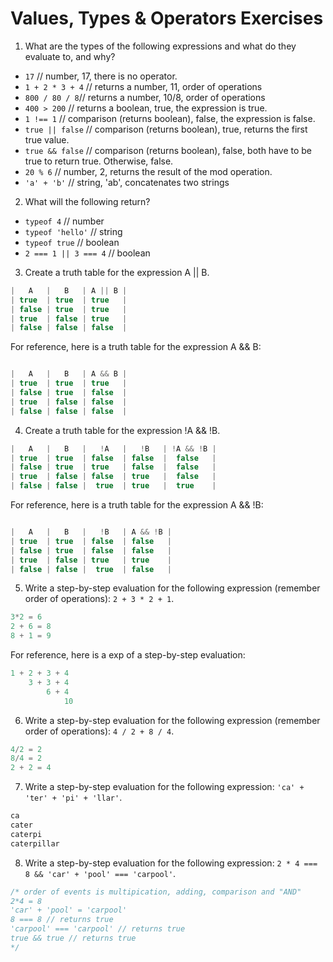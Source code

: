 # Values, Types & Operators Exercises

1. What are the types of the following expressions and what do they evaluate to, and why?
* `17` // number, 17, there is no operator. 
* `1 + 2 * 3 + 4` // returns a number, 11, order of operations
* `800 / 80 / 8`// returns a number, 10/8, order of operations
* `400 > 200` // returns a boolean, true, the expression is true.
* `1 !== 1` // comparison (returns boolean), false, the expression is false. 
* `true || false` // comparison (returns boolean), true, returns the first true value. 
* `true && false` // comparison (returns boolean), false, both have to be true to return true. Otherwise, false.
* `20 % 6` // number, 2, returns the result of the mod operation.
* `'a' + 'b'` // string, 'ab', concatenates two strings

2. What will the following return?
* `typeof 4` // number
*  `typeof 'hello'` // string
*  `typeof true` // boolean 
* `2 === 1 || 3 === 4` // boolean

3. Create a truth table for the expression A || B.
``` js
|   A   |   B   | A || B | 
| true  | true  | true   |
| false | true  | true   |
| true  | false | true   |
| false | false | false  |
```

For reference, here is a truth table for the expression A && B:

``` js 

|   A   |   B   | A && B | 
| true  | true  | true   |
| false | true  | false  |
| true  | false | false  |
| false | false | false  | 

```

4. Create a truth table for the expression !A && !B.
``` js 
|   A   |   B   |   !A   |   !B   | !A && !B |
| true  | true  | false  | false  |  false   |
| false | true  | true   | false  |  false   |
| true  | false | false  | true   |  false   |
| false | false |  true  | true   |  true    |
```
For reference, here is a truth table for the expression A && !B:

``` js 

|   A   |   B   |   !B   | A && !B | 
| true  | true  | false  | false   |
| false | true  | false  | false   |
| true  | false | true   | true    |
| false | false |  true  | false   | 

```
5. Write a step-by-step evaluation for the following expression (remember order of operations): `2 + 3 * 2 + 1`.
``` js 
3*2 = 6
2 + 6 = 8
8 + 1 = 9
```
  For reference, here is a exp of a step-by-step evaluation: 
  ```js
  1 + 2 + 3 + 4
      3 + 3 + 4
          6 + 4
              10
  ```
  
 6. Write a step-by-step evaluation for the following expression (remember order of operations): `4 / 2 + 8 / 4`.
   ```js
 4/2 = 2
 8/4 = 2
 2 + 2 = 4
  ```
 7. Write a step-by-step evaluation for the following expression: `'ca' + 'ter' + 'pi' + 'llar'`.
   ```js
ca 
cater
caterpi
caterpillar
  ```
 8. Write a step-by-step evaluation for the following expression: `2 * 4 === 8 && 'car' + 'pool' === 'carpool'`.
   ```js
 /* order of events is multipication, adding, comparison and "AND"
2*4 = 8
'car' + 'pool' = 'carpool'
8 === 8 // returns true
'carpool' === 'carpool' // returns true
true && true // returns true
*/
  ```
  
